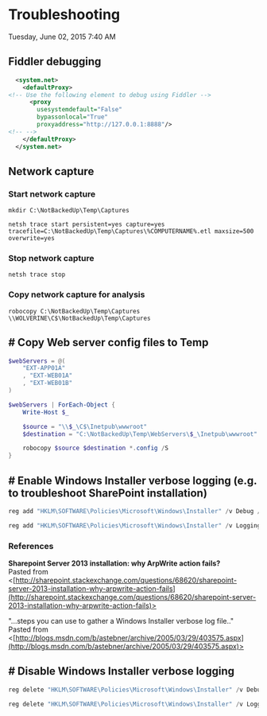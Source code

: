 ﻿# Troubleshooting

Tuesday, June 02, 2015
7:40 AM

## Fiddler debugging

```XML
  <system.net>
    <defaultProxy>
<!-- Use the following element to debug using Fiddler -->
      <proxy
        usesystemdefault="False"
        bypassonlocal="True"
        proxyaddress="http://127.0.0.1:8888"/>
<!-- -->
    </defaultProxy>
  </system.net>
```

## Network capture

### Start network capture

```Console
mkdir C:\NotBackedUp\Temp\Captures

netsh trace start persistent=yes capture=yes tracefile=C:\NotBackedUp\Temp\Captures\%COMPUTERNAME%.etl maxsize=500 overwrite=yes
```

### Stop network capture

```Console
netsh trace stop
```

### Copy network capture for analysis

```Console
robocopy C:\NotBackedUp\Temp\Captures \\WOLVERINE\C$\NotBackedUp\Temp\Captures
```

## # Copy Web server config files to Temp

```PowerShell
$webServers = @(
    "EXT-APP01A"
    , "EXT-WEB01A"
    , "EXT-WEB01B"
)

$webServers | ForEach-Object {
    Write-Host $_

    $source = "\\$_\C$\Inetpub\wwwroot"
    $destination = "C:\NotBackedUp\Temp\WebServers\$_\Inetpub\wwwroot"

    robocopy $source $destination *.config /S
}
```

## # Enable Windows Installer verbose logging (e.g. to troubleshoot SharePoint installation)

```PowerShell
reg add "HKLM\SOFTWARE\Policies\Microsoft\Windows\Installer" /v Debug /t REG_DWORD /d 7 /f

reg add "HKLM\SOFTWARE\Policies\Microsoft\Windows\Installer" /v Logging /t REG_SZ /d voicewarmupx! /f
```

### References

**Sharepoint Server 2013 installation: why ArpWrite action fails?**\
Pasted from <[http://sharepoint.stackexchange.com/questions/68620/sharepoint-server-2013-installation-why-arpwrite-action-fails](http://sharepoint.stackexchange.com/questions/68620/sharepoint-server-2013-installation-why-arpwrite-action-fails)>

"...steps you can use to gather a Windows Installer verbose log file.."\
Pasted from <[http://blogs.msdn.com/b/astebner/archive/2005/03/29/403575.aspx](http://blogs.msdn.com/b/astebner/archive/2005/03/29/403575.aspx)>

## # Disable Windows Installer verbose logging

```PowerShell
reg delete "HKLM\SOFTWARE\Policies\Microsoft\Windows\Installer" /v Debug /f

reg delete "HKLM\SOFTWARE\Policies\Microsoft\Windows\Installer" /v Logging /f
```
